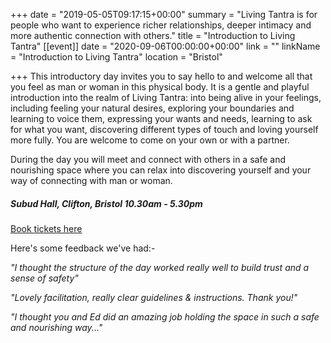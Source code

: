 +++
date = "2019-05-05T09:17:15+00:00"
summary = "Living Tantra is for people who want to experience richer relationships, deeper intimacy and more authentic connection with others."
title = "Introduction to Living Tantra"
[[event]]
date = "2020-09-06T00:00:00+00:00"
link = ""
linkName = "Introduction to Living Tantra"
location = "Bristol"

+++
This introductory day invites you to say hello to and welcome all that you feel as man or woman in this physical body. It is a gentle and playful introduction into the realm of Living Tantra: into being alive in your feelings, including feeling your natural desires, exploring your boundaries and learning to voice them, expressing your wants and needs, learning to ask for what you want, discovering different types of touch and loving yourself more fully. You are welcome to come on your own or with a partner.

During the day you will meet and connect with others in a safe and nourishing space where you can relax into discovering yourself and your way of connecting with man or woman.

##### Subud Hall, Clifton, Bristol  10.30am - 5.30pm

[Book tickets here](https://www.brownpapertickets.com/event/4265265)

Here's some feedback we've had:-

_"I thought the structure of the day worked really well to build trust and a sense of safety"_

_"Lovely facilitation, really clear guidelines & instructions. Thank you!"_

_"I thought you and Ed did an amazing job holding the space in such a safe and nourishing way..."_ 